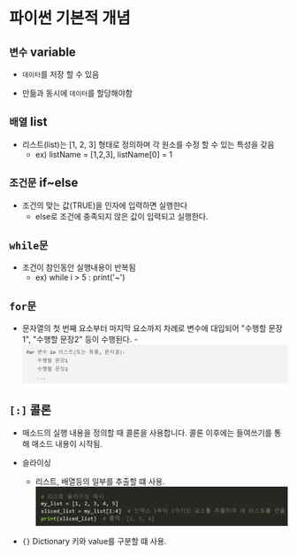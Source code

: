 # 파이썬 기본적 개념

## ```변수``` variable
- ```데이터```를 저장 할 수 있음
 
 - 만듦과 동시에 ```데이터```를 할당해야함

## ```배열``` list
- 리스트(list)는 [1, 2, 3] 형태로 정의하며 각 원소를 수정 할 수 있는 특성을 갖음
    - ex) listName = [1,2,3], listName[0] = 1

## ```조건문``` if~else
- 조건의 맞는 값(TRUE)을 인자에 입력하면 실행한다
    - else로 조건에 충족되지 않은 값이 입력되고 실행한다.

## ```while문```
- 조건이 참인동안 실행내용이 반복됨
    - ex) while i > 5 : print('~')

## ```for문```
- 문자열의 첫 번째 요소부터 마지막 요소까지 차례로 변수에 대입되어 "수행할 문장1", "수행할 문장2" 등이 수행된다.
-![Alt text](assets/for.png)  
 
 ## ```[:]``` 콜론
 - 매소드의 실행 내용을 정의할 때 콜론을 사용합니다. 콜론 이후에는 들여쓰기를 통해 매소드 내용이 시작됨.

 - 슬라이싱
    - 리스트, 배열등의 일부를 추출할 떄 사용.
    ![예시](assets/arrr.png)
- ```{}``` Dictionary 키와 value를 구분할 떄 사용.


